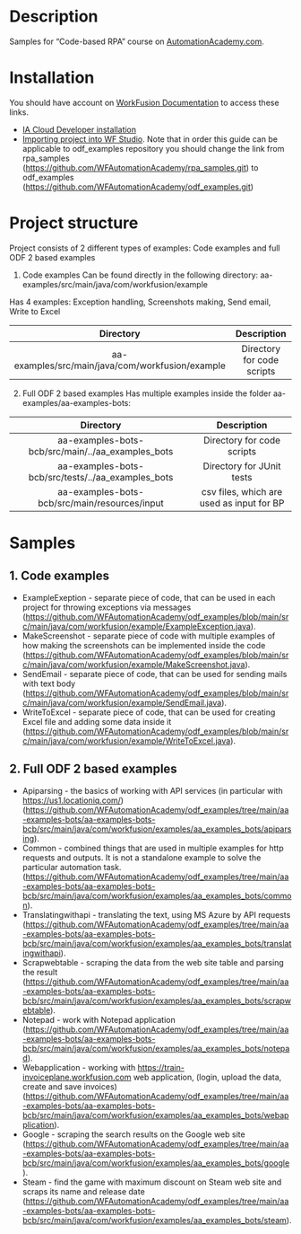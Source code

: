 # Description

Samples for “Code-based RPA” course on [AutomationAcademy.com](https://automationacademy.com/learn/my/).

# Installation

You should have account on [WorkFusion Documentation](https://doc.workfusion.com) to access these links.
* [IA Cloud Developer installation](https://doc.workfusion.com/enterprise/docs/iac/core/studio/install-iac-developer/)
* [Importing project into WF Studio](https://doc.workfusion.com/enterprise/docs/iac/core/studio/set-up-workfusion-samples-project-from-github/). 
Note that in order this guide can be applicable to odf_examples repository you should change the link from rpa_samples (https://github.com/WFAutomationAcademy/rpa_samples.git) to odf_examples (https://github.com/WFAutomationAcademy/odf_examples.git)  

# Project structure

Project consists of 2 different types of examples: Code examples and full ODF 2 based examples

1. Code examples
Can be found directly in the following directory: aa-examples/src/main/java/com/workfusion/example

Has 4 examples: Exception handling, Screenshots making, Send email, Write to Excel

Directory | Description | 
| :-----: | :--------: | 
|aa-examples/src/main/java/com/workfusion/example | Directory for code scripts| 

2. Full ODF 2 based examples
Has multiple examples inside the folder aa-examples/aa-examples-bots:

Directory | Description | 
| :-----: | :--------: | 
|aa-examples-bots-bcb/src/main/../aa_examples_bots | Directory for code scripts
|aa-examples-bots-bcb/src/tests/../aa_examples_bots | Directory for JUnit tests
|aa-examples-bots-bcb/src/main/resources/input | csv files, which are used as input for BP


# Samples

## 1. Code examples

* ExampleExeption - separate piece of code, that can be used in each project for throwing exceptions via messages (https://github.com/WFAutomationAcademy/odf_examples/blob/main/src/main/java/com/workfusion/example/ExampleException.java).    
* MakeScreenshot - separate piece of code with multiple examples of how making the screenshots can be implemented inside the code (https://github.com/WFAutomationAcademy/odf_examples/blob/main/src/main/java/com/workfusion/example/MakeScreenshot.java).
* SendEmail - separate piece of code, that can be used for sending mails with text body (https://github.com/WFAutomationAcademy/odf_examples/blob/main/src/main/java/com/workfusion/example/SendEmail.java).
* WriteToExcel - separate piece of code, that can be used for creating Excel file and adding some data inside it (https://github.com/WFAutomationAcademy/odf_examples/blob/main/src/main/java/com/workfusion/example/WriteToExcel.java).

##  2. Full ODF 2 based examples

* Apiparsing - the basics of working with API services (in particular with https://us1.locationiq.com/)  (https://github.com/WFAutomationAcademy/odf_examples/tree/main/aa-examples-bots/aa-examples-bots-bcb/src/main/java/com/workfusion/examples/aa_examples_bots/apiparsing).
* Common - combined things that are used in multiple examples for http requests and outputs. It is not a standalone example to solve the particular automation task. (https://github.com/WFAutomationAcademy/odf_examples/tree/main/aa-examples-bots/aa-examples-bots-bcb/src/main/java/com/workfusion/examples/aa_examples_bots/common).
* Translatingwithapi - translating the text, using MS Azure by API requests (https://github.com/WFAutomationAcademy/odf_examples/tree/main/aa-examples-bots/aa-examples-bots-bcb/src/main/java/com/workfusion/examples/aa_examples_bots/translatingwithapi).
* Scrapwebtable - scraping the data from the web site table and parsing the result (https://github.com/WFAutomationAcademy/odf_examples/tree/main/aa-examples-bots/aa-examples-bots-bcb/src/main/java/com/workfusion/examples/aa_examples_bots/scrapwebtable).
* Notepad - work with Notepad application (https://github.com/WFAutomationAcademy/odf_examples/tree/main/aa-examples-bots/aa-examples-bots-bcb/src/main/java/com/workfusion/examples/aa_examples_bots/notepad).
* Webapplication - working with https://train-invoiceplane.workfusion.com web application, (login, upload the data, create and save invoices) (https://github.com/WFAutomationAcademy/odf_examples/tree/main/aa-examples-bots/aa-examples-bots-bcb/src/main/java/com/workfusion/examples/aa_examples_bots/webapplication).
* Google - scraping the search results on the Google web site (https://github.com/WFAutomationAcademy/odf_examples/tree/main/aa-examples-bots/aa-examples-bots-bcb/src/main/java/com/workfusion/examples/aa_examples_bots/google).
* Steam - find the game with maximum discount on Steam web site and scraps its name and release date (https://github.com/WFAutomationAcademy/odf_examples/tree/main/aa-examples-bots/aa-examples-bots-bcb/src/main/java/com/workfusion/examples/aa_examples_bots/steam).
